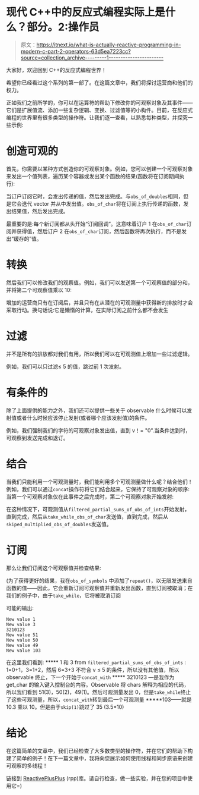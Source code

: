 # 现代 C++中的反应式编程实际上是什么？部分。2:操作员

> 原文：<https://itnext.io/what-is-actually-reactive-programming-in-modern-c-part-2-operators-63d5ea7223cc?source=collection_archive---------1----------------------->

大家好，欢迎回到 C++的反应式编程世界！

希望你已经看过这个系列的第一部了。在这篇文章中，我们将探讨运营商和他们的权力。

正如我们之前所学的，你可以在运算符的帮助下修改你的可观察对象及其事件——它们是扩展值流、添加一些复杂逻辑、变换、过滤值等的小构件。目前，在反应式编程的世界里有很多类型的操作符。让我们逐一查看，以熟悉每种类型，并探究一些示例:

# 创造可观的

首先，你需要以某种方式创造你的可观察对象。例如，您可以创建一个可观察对象来发出一个值列表，遍历某个容器或发出某个函数的结果(函数将在订阅期间执行):

当订户订阅它时，会发出传递的值，然后发出完成。与`obs_of_doubles`相同，但是它会迭代 vector 并从中发出值。`obs_of_char`将在订阅上执行传递的函数，发出结果值，然后发出完成。

最重要的是:每个新订阅都从头开始“订阅回调”。这意味着订户 1 在`obs_of_char`订阅并获得值，然后订户 2 在`obs_of_char`订阅，然后函数将再次执行，而不是发出“缓存的”值。

# 转换

然后我们可以修改我们的观察值。例如，我们可以发送第一个可观察值的部分和，并将第二个可观察值乘以 10:

增加的运营商只有在订阅后，并且只有在从潜在的可观测量中获得新的排放时才会采取行动。换句话说:它是懒惰的计算，在实际订阅之前什么都不会发生

# 过滤

并不是所有的排放都对我们有用，所以我们可以在可观测值上增加一些过滤逻辑。

例如，我们可以只过滤≤ 5 的值，跳过前 1 次发射。

# 有条件的

除了上面提供的能力之外，我们还可以提供一些关于 observable 什么时候可以发射值或者什么时候应该停止发射(或者哪个应该发射值)的条件。

例如，我们强制我们的字符的可观察对象发出值，直到 v！= "0".当条件达到时，可观察到发送完成和退订。

# 结合

当我们只能利用一个可观测量时，我们能利用多个可观测量做什么呢？结合他们！例如，我们可以通过`concat`操作符将它们结合起来，它保持了可观察对象的顺序:当第一个可观察对象仅在此事件之后完成时，第二个可观察对象开始发射:

在这种情况下，可观测值从`filtered_partial_sums_of_obs_of_ints`开始发射，直到完成，然后从`take_while_obs_of_char`发送值，直到完成，然后从`skiped_multiplied_obs_of_doubles`发送值。

# 订阅

那么让我们订阅这个可观察值并检查结果:

(为了获得更好的结果，我在`obs_of_symbols` 中添加了`repeat()`，以无限发送来自函数的值——因此，它会重新订阅可观察值并重新发出函数，直到订阅被取消；在我们的例子中，由于`take_while`，它将被取消订阅

可能的输出:

```
New value 1
New value 3
3210123
New value 51
New value 50
New value 49
New value 103
```

在这里我们看到:
***** 1 和 3 from `filtered_partial_sums_of_obs_of_ints` : 1=0+1，3=1+2，然后 6=3+3 不符合 v ≤ 5 的条件，所以没有其他值，所以 observable 终止，下一个开始于`concat_with`
***** 3210123 —是我作为 get_char 的输入键入控制台的内容。Observable 将 chars 解释为相应的代码，所以我们看到 51(3)，50(2)，49(1)。然后可观测量发出 0，但是`take_while`终止了这些可观测量，所以，`concat_with`转到最后一个可观测量
*****103——就是 10.3 乘以 10。但是由于`skip(1)`跳过了 35 (3.5*10)

# 结论

在这篇简单的文章中，我们已经检查了大多数类型的操作符，并在它们的帮助下构建了简单的例子！在下一篇文章中，我将向您展示如何使用线程和同步原语来创建可观察的多线程！

链接到 [ReactivePlusPlus](https://github.com/victimsnino/ReactivePlusPlus) (rpp)库。请自行检查，做一些实验，并在您的项目中使用它=)